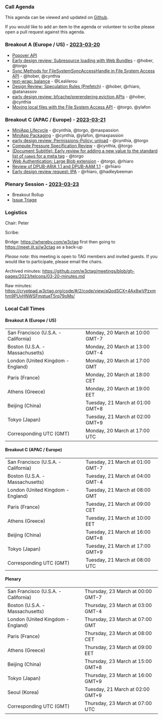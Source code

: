 ### Call Agenda

This agenda can be viewed and updated on [Github](https://github.com/w3ctag/meetings/blob/gh-pages/2023/telcons/03-20-agenda.md).

If you would like to add an item to the agenda or volunteer to scribe please open a pull request against this agenda.

### Breakout A (Europe / US) - [2023-03-20](https://www.timeanddate.com/worldclock/converter.html?iso=20230320T170000&p1=224&p2=43&p3=136&p4=195&p5=26&p6=33&p7=248&p8=235)

* [Popover API](https://github.com/w3ctag/design-reviews/issues/743)
* [Early design review: Subresource loading with Web Bundles](https://github.com/w3ctag/design-reviews/issues/616) - @hober, @torgo
* [Sync Methods for FileSystemSyncAccessHandle in File System Access API](https://github.com/w3ctag/design-reviews/issues/772) - @hober, @cynthia
* [text-wrap: balance](https://github.com/w3ctag/design-reviews/issues/822) - @LeaVerou
* [Design Review: Speculation Rules (Prefetch)](https://github.com/w3ctag/design-reviews/issues/721) - @hober, @rhiaro, @atanassov
* [early design review: bfcache/prerendering eviction APIs](https://github.com/w3ctag/design-reviews/issues/786) - @hober, @cynthia
* [Moving local files with the File System Access API](https://github.com/w3ctag/design-reviews/issues/805) - @torgo, @ylafon

### Breakout C (APAC / Europe) - [2023-03-21](https://www.timeanddate.com/worldclock/converter.html?iso=20230321T080000&p1=224&p2=43&p3=136&p4=195&p5=26&p6=33&p7=248&p8=235)

* [MiniApp Lifecycle](https://github.com/w3ctag/design-reviews/issues/523) - @cynthia, @torgo, @maxpassion
* [MiniApp Packaging](https://github.com/w3ctag/design-reviews/issues/762) - @cynthia, @ylafon, @maxpassion
* [early design review: Permissions-Policy: unload](https://github.com/w3ctag/design-reviews/issues/738) - @cynthia, @torgo
* [Compute Pressure Specification Review](https://github.com/w3ctag/design-reviews/issues/795) - @cynthia, @torgo
* [(Document Subtitle): Early review for adding a new value to the standard list of `name`s for a meta tag](https://github.com/w3ctag/design-reviews/issues/819) - @torgo
* [Web Authentication: Large Blob extension](https://github.com/w3ctag/design-reviews/issues/820) - @torgo, @rhiaro
* [Review of DPUB-ARIA 1.1 and DPUB-AAM 1.1](https://github.com/w3ctag/design-reviews/issues/821) - @rhiaro
* [Early design review request: IPA](https://github.com/w3ctag/design-reviews/issues/823) - @rhiaro, @hadleybeeman

### Plenary Session - [2023-03-23](https://www.timeanddate.com/worldclock/converter.html?iso=20230323T070000&p1=224&p2=43&p3=136&p4=195&p5=26&p6=33&p7=248&p8=235)

* Breakout Rollup
* [Issue Triage](https://github.com/w3ctag/design-reviews/issues?q=is%3Aissue+is%3Aopen+label%3A%22Progress%3A+untriaged%22)

### Logistics

Chair: Peter

Scribe:

Bridge: https://whereby.com/w3ctag first then going to https://meet.jit.si/w3ctag as a back-up

*Please note*: this meeting is open to TAG members and invited guests. If you would like to participate, please email the chairs.

Archived minutes: https://github.com/w3ctag/meetings/blob/gh-pages/2023/telcons/03-20-minutes.md

Raw minutes: https://cryptpad.w3ctag.org/code/#/2/code/view/aQodSCX+4Ax8wVPzxmhm9PUvHNWSFmqtueT5rq79oMs/


### Local Call Times

#### Breakout A (Europe / US)

<table>
<tr><td> San Francisco (U.S.A. - California) <td> Monday, 20 March at 10:00 GMT-7</td></tr>
<tr><td> Boston (U.S.A. - Massachusetts) <td> Monday, 20 March at 13:00 GMT-4</td></tr>
<tr><td> London (United Kingdom - England) <td> Monday, 20 March at 17:00 GMT</td></tr>
<tr><td> Paris (France) <td> Monday, 20 March at 18:00 CET</td></tr>
<tr><td> Athens (Greece) <td> Monday, 20 March at 19:00 EET</td></tr>
<tr><td> Beijing (China) <td> Tuesday, 21 March at 01:00 GMT+8</td></tr>
<tr><td> Tokyo (Japan) <td> Tuesday, 21 March at 02:00 GMT+9</td></tr>
<tr><td> Corresponding UTC (GMT) <td> Monday, 20 March at 17:00 UTC</td></tr>
</table>

#### Breakout C (APAC / Europe)

<table>
<tr><td> San Francisco (U.S.A. - California) <td> Tuesday, 21 March at 01:00 GMT-7</td></tr>
<tr><td> Boston (U.S.A. - Massachusetts) <td> Tuesday, 21 March at 04:00 GMT-4</td></tr>
<tr><td> London (United Kingdom - England) <td> Tuesday, 21 March at 08:00 GMT</td></tr>
<tr><td> Paris (France) <td> Tuesday, 21 March at 09:00 CET</td></tr>
<tr><td> Athens (Greece) <td> Tuesday, 21 March at 10:00 EET</td></tr>
<tr><td> Beijing (China) <td> Tuesday, 21 March at 16:00 GMT+8</td></tr>
<tr><td> Tokyo (Japan) <td> Tuesday, 21 March at 17:00 GMT+9</td></tr>
<tr><td> Corresponding UTC (GMT) <td> Tuesday, 21 March at 08:00 UTC</td></tr>
</table>

#### Plenary

<table>
<tr><td> San Francisco (U.S.A. - California) <td> Thursday, 23 March at 00:00 GMT-7</td></tr>
<tr><td> Boston (U.S.A. - Massachusetts) <td> Thursday, 23 March at 03:00 GMT-4</td></tr>
<tr><td> London (United Kingdom - England) <td> Thursday, 23 March at 07:00 GMT</td></tr>
<tr><td> Paris (France) <td> Thursday, 23 March at 08:00 CET</td></tr>
<tr><td> Athens (Greece) <td> Thursday, 23 March at 09:00 EET</td></tr>
<tr><td> Beijing (China) <td> Thursday, 23 March at 15:00 GMT+8</td></tr>
<tr><td> Tokyo (Japan) <td> Thursday, 23 March at 16:00 GMT+9</td></tr>
<tr><td> Seoul (Korea) <td> Tuesday, 21 March at 02:00 GMT+9</td></tr>
<tr><td> Corresponding UTC (GMT) <td> Thursday, 23 March at 07:00 UTC</td></tr>
</table>
